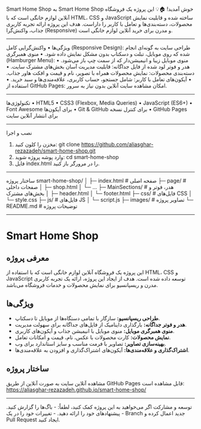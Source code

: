 Smart Home Shop
به Smart Home Shop خوش آمدید! 🏠💡
این پروژه یک فروشگاه آنلاین لوازم خانگی است که با HTML، CSS و JavaScript ساخته شده و قابلیت نمایش محصولات، دسته‌بندی‌ها و تعامل با کاربر را داراست. هدف این پروژه ارائه تجربه کاربری جذاب، واکنش‌گرا (Responsive) و مدرن برای خرید آنلاین لوازم خانگی است.
________________________________________
ویژگی‌ها
•	واکنش‌گرایی کامل (Responsive Design): طراحی سایت به گونه‌ای انجام شده که روی موبایل، تبلت و دسکتاپ بدون مشکل نمایش داده شود.
•	منوی همبرگری (Hamburger Menu): منوی موبایل زیبا و انیمیشن‌دار که از سمت چپ باز می‌شود.
•	هدر و فوتر لود شده از فایل جداگانه: قابلیت مدیریت آسان بخش‌های مشترک سایت.
•	دسته‌بندی محصولات: نمایش محصولات همراه با تصویر، نام و قیمت و افکت هاور جذاب.
•	آیکون‌های تعامل با کاربر: شامل جستجو، حساب کاربری، علاقه‌مندی‌ها و سبد خرید.
•	استفاده از GitHub Pages: امکان مشاهده سایت آنلاین بدون نیاز به سرور.
________________________________________
تکنولوژی‌ها
•	HTML5
•	CSS3 (Flexbox, Media Queries)
•	JavaScript (ES6+)
•	Font Awesome برای آیکون‌ها
•	Git & GitHub برای کنترل نسخه
•	GitHub Pages برای انتشار آنلاین سایت
________________________________________
نصب و اجرا
1.	مخزن را کلون کنید:
 	git clone https://github.com/aliasghar-rezazadeh/smart-home-shop.git
2.	وارد پوشه پروژه شوید:
 	cd smart-home-shop
3.	فایل index.html را در مرورگر باز کنید.
________________________________________
ساختار پروژه
smart-home-shop/
│
├─ index.html            # صفحه اصلی
├─ page/                 # صفحات داخلی
│   ├─ shop.html
│   └─ ...
├─ MainSections/         # هدر، فوتر و بخش‌های مشترک
│   ├─ header.html
│   └─ footer.html
├─ css/                  # فایل‌های CSS
│   └─ style.css
├─ js/                   # فایل‌های JS
│   └─ script.js
├─ images/               # تصاویر پروژه
└─ README.md             # توضیحات پروژه
________________________________________

# Smart Home Shop

## معرفی پروژه
این پروژه یک فروشگاه آنلاین لوازم خانگی است که با استفاده از HTML، CSS و JavaScript توسعه داده شده است. هدف از ایجاد این پروژه، ارائه یک تجربه کاربری مدرن و ریسپانسیو برای نمایش محصولات و خدمات فروشگاه می‌باشد.

## ویژگی‌ها
- **طراحی ریسپانسیو:** سازگار با تمامی دستگاه‌ها از موبایل تا دسکتاپ.
- **هدر و فوتر جداگانه:** بارگذاری داینامیک از فایل‌های جداگانه برای سهولت مدیریت.
- **منوی همبرگری موبایل:** منوی موبایل با انیمیشن جذاب و آیکون‌های کاربری.
- **نمایش محصولات:** کارت محصولات با عکس، نام، قیمت و امکانات تعامل.
- **بهینه‌سازی تصاویر:** تصاویر با فرمت مناسب و سایز استاندارد برای وب.
- **اشتراک‌گذاری و علاقه‌مندی‌ها:** آیکون‌های اشتراک‌گذاری و افزودن به علاقه‌مندی‌ها.

## ساختار پروژه

مشاهده آنلاین
سایت به صورت آنلاین از طریق GitHub Pages قابل مشاهده است:
https://aliasghar-rezazadeh.github.io/smart-home-shop/
________________________________________
توسعه و مشارکت
اگر می‌خواهید به این پروژه کمک کنید، لطفاً: - باگ‌ها را گزارش کنید. - پیشنهاد‌های خود را ارائه دهید. - تغییرات خود را در یک Branch جدید اعمال کرده و Pull Request ایجاد کنید.

